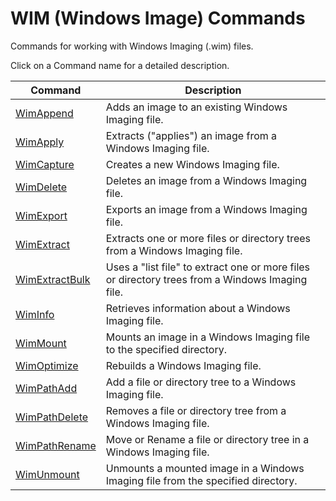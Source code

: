 # WIM (Windows Image) Commands

Commands for working with Windows Imaging (.wim) files.

Click on a Command name for a detailed description.

| Command | Description |
| --- | --- |
| [WimAppend](./WimAppend.md) | Adds an image to an existing Windows Imaging file. |
| [WimApply](./WimApply.md) | Extracts ("applies") an image from a Windows Imaging file. |
| [WimCapture](./WimCapture.md) | Creates a new Windows Imaging file. |
| [WimDelete](./WimDelete.md) | Deletes an image from a Windows Imaging file. |
| [WimExport](./WimExport.md) | Exports an image from a Windows Imaging file. |
| [WimExtract](./WimExtract.md) | Extracts one or more files or directory trees from a Windows Imaging file. |
| [WimExtractBulk](./WimExtractBulk.md) | Uses a "list file" to extract one or more files or directory trees from a Windows Imaging file. |
| [WimInfo](./WimInfo.md) | Retrieves information about a Windows Imaging file. |
| [WimMount](./WimMount.md) | Mounts an image in a Windows Imaging file to the specified directory. |
| [WimOptimize](./WimOptimize.md) | Rebuilds a Windows Imaging file. |
| [WimPathAdd](./WimPathAdd.md) | Add a file or directory tree to a Windows Imaging file. |
| [WimPathDelete](./WimPathDelete.md) | Removes a file or directory tree from a Windows Imaging file. |
| [WimPathRename](./WimPathRename.md) | Move or Rename a file or directory tree in a Windows Imaging file. |
| [WimUnmount](./WimUnmount.md) | Unmounts a mounted image in a Windows Imaging file from the specified directory. |